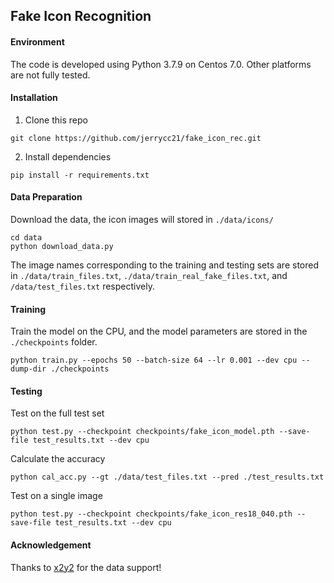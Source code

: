 ## Fake Icon Recognition

#### Environment
The code is developed using Python 3.7.9 on Centos 7.0. Other platforms are not fully tested.

#### Installation
1. Clone this repo

```
git clone https://github.com/jerrycc21/fake_icon_rec.git
```

2. Install dependencies

```
pip install -r requirements.txt
```

#### Data Preparation
Download the data, the icon images will stored in `./data/icons/`
```
cd data
python download_data.py
```
The image names corresponding to the training and testing sets are stored in `./data/train_files.txt`, `./data/train_real_fake_files.txt`, and `/data/test_files.txt` respectively.

#### Training
Train the model on the CPU, and the model parameters are stored in the `./checkpoints` folder.
```
python train.py --epochs 50 --batch-size 64 --lr 0.001 --dev cpu --dump-dir ./checkpoints
```

#### Testing
Test on the full test set
```
python test.py --checkpoint checkpoints/fake_icon_model.pth --save-file test_results.txt --dev cpu
```
Calculate the accuracy
```
python cal_acc.py --gt ./data/test_files.txt --pred ./test_results.txt
```

Test on a single image
```
python test.py --checkpoint checkpoints/fake_icon_res18_040.pth --save-file test_results.txt --dev cpu
```

#### Acknowledgement
Thanks to [x2y2](x2y2.io) for the data support!


